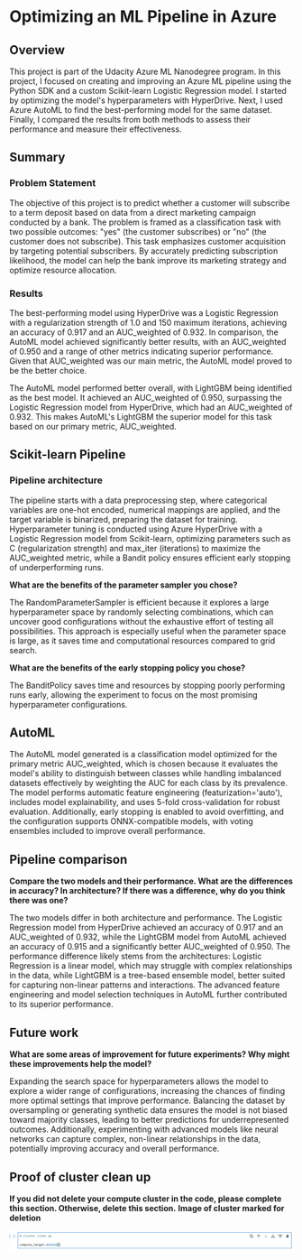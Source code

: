 # Optimizing an ML Pipeline in Azure

## Overview

This project is part of the Udacity Azure ML Nanodegree program. In this project, I focused on creating and improving an Azure ML pipeline using the Python SDK and a custom Scikit-learn Logistic Regression model. I started by optimizing the model's hyperparameters with HyperDrive. Next, I used Azure AutoML to find the best-performing model for the same dataset. Finally, I compared the results from both methods to assess their performance and measure their effectiveness.

## Summary

### Problem Statement

The objective of this project is to predict whether a customer will subscribe to a term deposit based on data from a direct marketing campaign conducted by a bank.
 The problem is framed as a classification task with two possible outcomes: "yes" (the customer subscribes) or "no" (the customer does not subscribe). 
 This task emphasizes customer acquisition by targeting potential subscribers. By accurately predicting subscription likelihood, the model can help the bank improve 
 its marketing strategy and optimize resource allocation.


### Results

The best-performing model using HyperDrive was a Logistic Regression with a regularization strength of 1.0 and 150 maximum iterations, achieving an accuracy of 0.917 and an AUC_weighted of 0.932. In comparison, the AutoML model achieved significantly better results, with an AUC_weighted of 0.950 and a range of other metrics indicating superior performance. Given that AUC_weighted was our main metric, the AutoML model proved to be the better choice.

The AutoML model performed better overall, with LightGBM being identified as the best model. It achieved an AUC_weighted of 0.950, surpassing the Logistic Regression model from HyperDrive, which had an AUC_weighted of 0.932. This makes AutoML's LightGBM the superior model for this task based on our primary metric, AUC_weighted.

## Scikit-learn Pipeline

### Pipeline architecture

The pipeline starts with a data preprocessing step, where categorical variables are one-hot encoded, numerical mappings are applied, and the target variable is binarized, preparing the dataset for training. Hyperparameter tuning is conducted using Azure HyperDrive with a Logistic Regression model from Scikit-learn, optimizing parameters such as C (regularization strength) and max_iter (iterations) to maximize the AUC_weighted metric, while a Bandit policy ensures efficient early stopping of underperforming runs.

**What are the benefits of the parameter sampler you chose?**

The RandomParameterSampler is efficient because it explores a large hyperparameter space by randomly selecting combinations, which can uncover good configurations without the exhaustive effort of testing all possibilities. This approach is especially useful when the parameter space is large, as it saves time and computational resources compared to grid search.

**What are the benefits of the early stopping policy you chose?**

The BanditPolicy saves time and resources by stopping poorly performing runs early, allowing the experiment to focus on the most promising hyperparameter configurations.

## AutoML

The AutoML model generated is a classification model optimized for the primary metric AUC_weighted, which is chosen because it evaluates the model's ability to distinguish between classes while handling imbalanced datasets effectively by weighting the AUC for each class by its prevalence. The model performs automatic feature engineering (featurization='auto'), includes model explainability, and uses 5-fold cross-validation for robust evaluation. Additionally, early stopping is enabled to avoid overfitting, and the configuration supports ONNX-compatible models, with voting ensembles included to improve overall performance.

## Pipeline comparison

**Compare the two models and their performance. What are the differences in accuracy? In architecture? If there was a difference, why do you think there was one?**

The two models differ in both architecture and performance. The Logistic Regression model from HyperDrive achieved an accuracy of 0.917 and an AUC_weighted of 0.932, while the LightGBM model from AutoML achieved an accuracy of 0.915 and a significantly better AUC_weighted of 0.950. The performance difference likely stems from the architectures: Logistic Regression is a linear model, which may struggle with complex relationships in the data, while LightGBM is a tree-based ensemble model, better suited for capturing non-linear patterns and interactions. The advanced feature engineering and model selection techniques in AutoML further contributed to its superior performance.

## Future work

**What are some areas of improvement for future experiments? Why might these improvements help the model?**

Expanding the search space for hyperparameters allows the model to explore a wider range of configurations, increasing the chances of finding more optimal settings that improve performance. Balancing the dataset by oversampling or generating synthetic data ensures the model is not biased toward majority classes, leading to better predictions for underrepresented outcomes. Additionally, experimenting with advanced models like neural networks can capture complex, non-linear relationships in the data, potentially improving accuracy and overall performance.

## Proof of cluster clean up

**If you did not delete your compute cluster in the code, please complete this section. Otherwise, delete this section.**
**Image of cluster marked for deletion**

![Cluster Deletion](images/cluster_deletion.png)